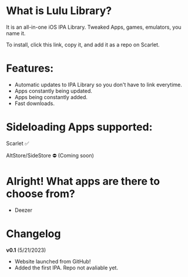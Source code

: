 # What is Lulu Library?

It is an all-in-one iOS IPA Library. Tweaked Apps, games, emulators, you name it.

To install, click this link, copy it, and add it as a repo on Scarlet.

# Features:

- Automatic updates to IPA Library so you don't have to link everytime.
- Apps constantly being updated.
- Apps being constantly added.
- Fast downloads.

# Sideloading Apps supported:

Scarlet ✅

AltStore/SideStore ⛔️ (Coming soon)


# Alright! What apps are there to choose from?

- Deezer

# Changelog

**v0.1** (5/21/2023)
- Website launched from GitHub!
- Added the first IPA. Repo not avaliable yet.
